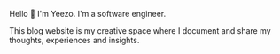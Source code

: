 Hello 👋 I'm Yeezo. I'm a software engineer.

This blog website is my creative space where I document and share my thoughts, experiences and insights.
